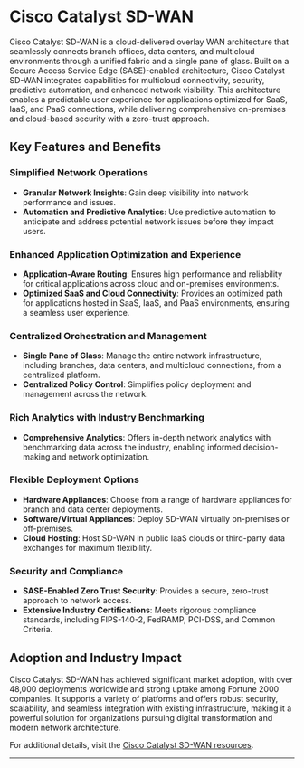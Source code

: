 # Cisco Catalyst SD-WAN

Cisco Catalyst SD-WAN is a cloud-delivered overlay WAN architecture that seamlessly connects branch offices, data centers, and multicloud environments through a unified fabric and a single pane of glass. Built on a Secure Access Service Edge (SASE)-enabled architecture, Cisco Catalyst SD-WAN integrates capabilities for multicloud connectivity, security, predictive automation, and enhanced network visibility. This architecture enables a predictable user experience for applications optimized for SaaS, IaaS, and PaaS connections, while delivering comprehensive on-premises and cloud-based security with a zero-trust approach.

## Key Features and Benefits

### Simplified Network Operations
- **Granular Network Insights**: Gain deep visibility into network performance and issues.
- **Automation and Predictive Analytics**: Use predictive automation to anticipate and address potential network issues before they impact users.

### Enhanced Application Optimization and Experience
- **Application-Aware Routing**: Ensures high performance and reliability for critical applications across cloud and on-premises environments.
- **Optimized SaaS and Cloud Connectivity**: Provides an optimized path for applications hosted in SaaS, IaaS, and PaaS environments, ensuring a seamless user experience.

### Centralized Orchestration and Management
- **Single Pane of Glass**: Manage the entire network infrastructure, including branches, data centers, and multicloud connections, from a centralized platform.
- **Centralized Policy Control**: Simplifies policy deployment and management across the network.

### Rich Analytics with Industry Benchmarking
- **Comprehensive Analytics**: Offers in-depth network analytics with benchmarking data across the industry, enabling informed decision-making and network optimization.

### Flexible Deployment Options
- **Hardware Appliances**: Choose from a range of hardware appliances for branch and data center deployments.
- **Software/Virtual Appliances**: Deploy SD-WAN virtually on-premises or off-premises.
- **Cloud Hosting**: Host SD-WAN in public IaaS clouds or third-party data exchanges for maximum flexibility.

### Security and Compliance
- **SASE-Enabled Zero Trust Security**: Provides a secure, zero-trust approach to network access.
- **Extensive Industry Certifications**: Meets rigorous compliance standards, including FIPS-140-2, FedRAMP, PCI-DSS, and Common Criteria.

## Adoption and Industry Impact

Cisco Catalyst SD-WAN has achieved significant market adoption, with over 48,000 deployments worldwide and strong uptake among Fortune 2000 companies. It supports a variety of platforms and offers robust security, scalability, and seamless integration with existing infrastructure, making it a powerful solution for organizations pursuing digital transformation and modern network architecture.

For additional details, visit the [Cisco Catalyst SD-WAN resources](https://www.cisco.com/site/us/en/solutions/networking/sdwan/index.html).

---
 